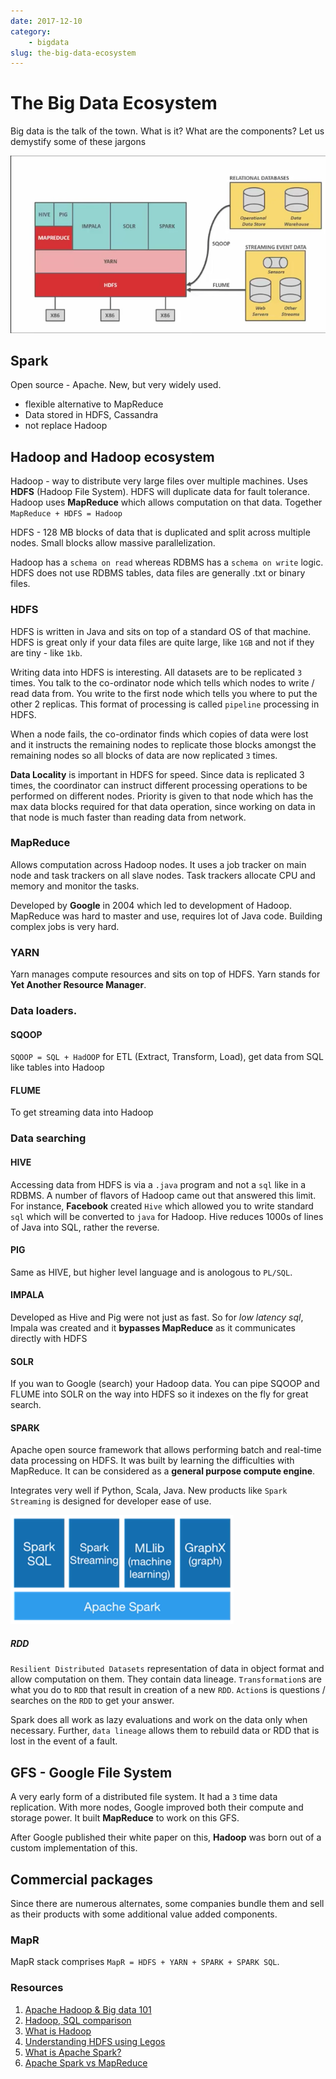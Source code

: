 ```yaml
---
date: 2017-12-10
category:
    - bigdata
slug: the-big-data-ecosystem
---
```


# The Big Data Ecosystem
Big data is the talk of the town. What is it? What are the components? Let us demystify some of these jargons

<!-- more -->

![](/images/big-data-ecosystem-1.png)
## Spark
Open source - Apache. New, but very widely used.
 - flexible alternative to MapReduce
 - Data stored in HDFS, Cassandra
 - not replace Hadoop


## Hadoop and Hadoop ecosystem
Hadoop - way to distribute very large files over multiple machines. Uses **HDFS** (Hadoop File System). HDFS will duplicate data for fault tolerance. Hadoop uses **MapReduce** which allows computation on that data. Together `MapReduce + HDFS = Hadoop`

HDFS - 128 MB blocks of data that is duplicated and split across multiple nodes. Small blocks allow massive parallelization.

Hadoop has a `schema on read` whereas RDBMS has a `schema on write` logic. HDFS does not use RDBMS tables, data files are generally .txt or binary files.

### HDFS
HDFS is written in Java and sits on top of a standard OS of that machine. HDFS is great only if your data files are quite large, like `1GB` and not if they are tiny - like `1kb`.

Writing data into HDFS is interesting. All datasets are to be replicated `3` times. You talk to the co-ordinator node which tells which nodes to write / read data from. You write to the first node which tells you where to put the other 2 replicas. This format of processing is called `pipeline` processing in HDFS.

When a node fails, the co-ordinator finds which copies of data were lost and it instructs the remaining nodes to replicate those blocks amongst the remaining nodes so all blocks of data are now replicated `3` times.

**Data Locality** is important in HDFS for speed. Since data is replicated 3 times, the coordinator can instruct different processing operations to be performed on different nodes. Priority is given to that node which has the max data blocks required for that data operation, since working on data in that node is much faster than reading data from network.

### MapReduce
Allows computation across Hadoop nodes. It uses a job tracker on main node and task trackers on all slave nodes. Task trackers allocate CPU and memory and monitor the tasks.

Developed by **Google** in 2004 which led to development of Hadoop. MapReduce was hard to master and use, requires lot of Java code. Building complex jobs is very hard.

### YARN
Yarn manages compute resources and sits on top of HDFS. Yarn stands for **Yet Another Resource Manager**.

### Data loaders.
#### SQOOP
`SQOOP = SQL + HadOOP` for ETL (Extract, Transform, Load), get data from SQL like tables into Hadoop

#### FLUME
To get streaming data into Hadoop

### Data searching
#### HIVE
Accessing data from HDFS is via a `.java` program and not a `sql` like in a RDBMS. A number of flavors of Hadoop came out that answered this limit. For instance, **Facebook** created `Hive` which allowed you to write standard `sql` which will be converted to `java` for Hadoop. Hive reduces 1000s of lines of Java into SQL, rather the reverse.

#### PIG
Same as HIVE, but higher level language and is anologous to `PL/SQL`.

#### IMPALA
Developed as Hive and Pig were not just as fast. So for *low latency sql*, Impala was created and it **bypasses MapReduce** as it communicates directly with HDFS

#### SOLR
If you wan to Google (search) your Hadoop data. You can pipe SQOOP and FLUME into SOLR on the way into HDFS so it indexes on the fly for great search.

#### SPARK
Apache open source framework that allows performing batch and real-time data processing on HDFS. It was built by learning the difficulties with MapReduce. It can be considered as a **general purpose compute engine**.

Integrates very well if Python, Scala, Java. New products like `Spark Streaming` is designed for developer ease of use.

![](/images/apache-spark-stack.png)

##### RDD
`Resilient Distributed Datasets` representation of data in object format and allow computation on them. They contain data lineage. `Transformation`s are what you do to `RDD` that result in creation of a new `RDD`. `Action`s is questions / searches on the `RDD` to get your answer.

Spark does all work as lazy evaluations and work on the data only when necessary. Further, `data lineage` allows them to rebuild data or RDD that is lost in the event of a fault.

## GFS - Google File System
A very early form of a distributed file system. It had a `3` time data replication. With more nodes, Google improved both their compute and storage power. It built **MapReduce** to work on this GFS.

After Google published their white paper on this, **Hadoop** was born out of a custom implementation of this.

## Commercial packages
Since there are numerous alternates, some companies bundle them and sell as their products with some additional value added components.

### MapR
MapR stack comprises `MapR = HDFS + YARN + SPARK + SPARK SQL`.

### Resources
 1. [Apache Hadoop & Big data 101](https://www.youtube.com/watch?v=AZovvBgRLIY)
 2. [Hadoop, SQL comparison](https://www.youtube.com/watch?v=MfF750YVDxM)
 3. [What is Hadoop](https://www.youtube.com/watch?v=9s-vSeWej1U)
 4. [Understanding HDFS using Legos](https://www.youtube.com/watch?v=4Gfl0WuONMY)
 5. [What is Apache Spark?](https://www.youtube.com/watch?v=SxAxAhn-BDU)
 6. [Apache Spark vs MapReduce](https://www.youtube.com/watch?v=KzFe4T0PwQ8)